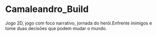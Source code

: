 # Camaleandro_Build
Jogo 2D, jogo com foco narrativo, jornada do herói.Enfrente inimigos e tome duas decisões que podem mudar o mundo.
